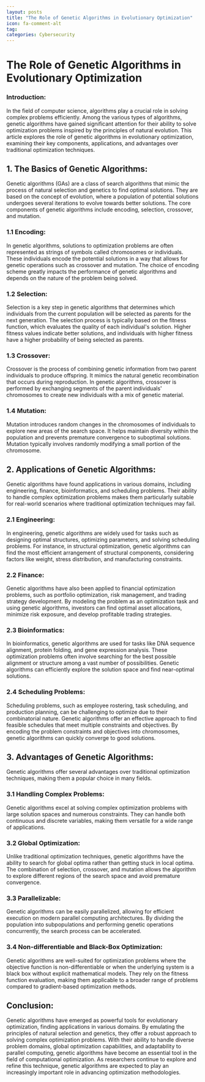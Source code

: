 ```yaml
---
layout: posts
title: "The Role of Genetic Algorithms in Evolutionary Optimization"
icon: fa-comment-alt
tag:      
categories: Cybersecurity
---
```



# The Role of Genetic Algorithms in Evolutionary Optimization

### Introduction:
In the field of computer science, algorithms play a crucial role in solving complex problems efficiently. Among the various types of algorithms, genetic algorithms have gained significant attention for their ability to solve optimization problems inspired by the principles of natural evolution. This article explores the role of genetic algorithms in evolutionary optimization, examining their key components, applications, and advantages over traditional optimization techniques.

## 1. The Basics of Genetic Algorithms:
Genetic algorithms (GAs) are a class of search algorithms that mimic the process of natural selection and genetics to find optimal solutions. They are based on the concept of evolution, where a population of potential solutions undergoes several iterations to evolve towards better solutions. The core components of genetic algorithms include encoding, selection, crossover, and mutation.

### 1.1 Encoding:
In genetic algorithms, solutions to optimization problems are often represented as strings of symbols called chromosomes or individuals. These individuals encode the potential solutions in a way that allows for genetic operations such as crossover and mutation. The choice of encoding scheme greatly impacts the performance of genetic algorithms and depends on the nature of the problem being solved.

### 1.2 Selection:
Selection is a key step in genetic algorithms that determines which individuals from the current population will be selected as parents for the next generation. The selection process is typically based on the fitness function, which evaluates the quality of each individual's solution. Higher fitness values indicate better solutions, and individuals with higher fitness have a higher probability of being selected as parents.

### 1.3 Crossover:
Crossover is the process of combining genetic information from two parent individuals to produce offspring. It mimics the natural genetic recombination that occurs during reproduction. In genetic algorithms, crossover is performed by exchanging segments of the parent individuals' chromosomes to create new individuals with a mix of genetic material.

### 1.4 Mutation:
Mutation introduces random changes in the chromosomes of individuals to explore new areas of the search space. It helps maintain diversity within the population and prevents premature convergence to suboptimal solutions. Mutation typically involves randomly modifying a small portion of the chromosome.

## 2. Applications of Genetic Algorithms:
Genetic algorithms have found applications in various domains, including engineering, finance, bioinformatics, and scheduling problems. Their ability to handle complex optimization problems makes them particularly suitable for real-world scenarios where traditional optimization techniques may fail.

### 2.1 Engineering:
In engineering, genetic algorithms are widely used for tasks such as designing optimal structures, optimizing parameters, and solving scheduling problems. For instance, in structural optimization, genetic algorithms can find the most efficient arrangement of structural components, considering factors like weight, stress distribution, and manufacturing constraints.

### 2.2 Finance:
Genetic algorithms have also been applied to financial optimization problems, such as portfolio optimization, risk management, and trading strategy development. By modeling the problem as an optimization task and using genetic algorithms, investors can find optimal asset allocations, minimize risk exposure, and develop profitable trading strategies.

### 2.3 Bioinformatics:
In bioinformatics, genetic algorithms are used for tasks like DNA sequence alignment, protein folding, and gene expression analysis. These optimization problems often involve searching for the best possible alignment or structure among a vast number of possibilities. Genetic algorithms can efficiently explore the solution space and find near-optimal solutions.

### 2.4 Scheduling Problems:
Scheduling problems, such as employee rostering, task scheduling, and production planning, can be challenging to optimize due to their combinatorial nature. Genetic algorithms offer an effective approach to find feasible schedules that meet multiple constraints and objectives. By encoding the problem constraints and objectives into chromosomes, genetic algorithms can quickly converge to good solutions.

## 3. Advantages of Genetic Algorithms:
Genetic algorithms offer several advantages over traditional optimization techniques, making them a popular choice in many fields.

### 3.1 Handling Complex Problems:
Genetic algorithms excel at solving complex optimization problems with large solution spaces and numerous constraints. They can handle both continuous and discrete variables, making them versatile for a wide range of applications.

### 3.2 Global Optimization:
Unlike traditional optimization techniques, genetic algorithms have the ability to search for global optima rather than getting stuck in local optima. The combination of selection, crossover, and mutation allows the algorithm to explore different regions of the search space and avoid premature convergence.

### 3.3 Parallelizable:
Genetic algorithms can be easily parallelized, allowing for efficient execution on modern parallel computing architectures. By dividing the population into subpopulations and performing genetic operations concurrently, the search process can be accelerated.

### 3.4 Non-differentiable and Black-Box Optimization:
Genetic algorithms are well-suited for optimization problems where the objective function is non-differentiable or when the underlying system is a black box without explicit mathematical models. They rely on the fitness function evaluation, making them applicable to a broader range of problems compared to gradient-based optimization methods.

## Conclusion:
Genetic algorithms have emerged as powerful tools for evolutionary optimization, finding applications in various domains. By emulating the principles of natural selection and genetics, they offer a robust approach to solving complex optimization problems. With their ability to handle diverse problem domains, global optimization capabilities, and adaptability to parallel computing, genetic algorithms have become an essential tool in the field of computational optimization. As researchers continue to explore and refine this technique, genetic algorithms are expected to play an increasingly important role in advancing optimization methodologies.